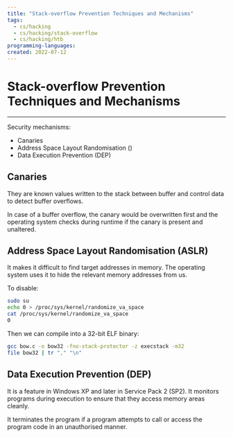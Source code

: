 ```yaml
---
title: "Stack-overflow Prevention Techniques and Mechanisms"
tags:
  - cs/hacking
  - cs/hacking/stack-overflow
  - cs/hacking/htb
programming-languages:
created: 2022-07-12
---
```

# Stack-overflow Prevention Techniques and Mechanisms
---
Security mechanisms:

- Canaries
- Address Space Layout Randomisation ([](notes/hacking/cpu-architecture.md#ASLR))
- Data Execution Prevention (DEP)

## Canaries
They are known values written to the stack between buffer and control data to detect buffer overflows.

In case of a buffer overflow, the canary would be overwritten first and the operating system checks during runtime if the canary is present and unaltered.

## Address Space Layout Randomisation (ASLR)
It makes it difficult to find target addresses in memory. The operating system uses it to hide the relevant memory addresses from us.

To disable:

```bash
sudo su
echo 0 > /proc/sys/kernel/randomize_va_space
cat /proc/sys/kernel/randomize_va_space
0
```

Then we can compile into a 32-bit ELF binary:

```bash
gcc bow.c -o bow32 -fno-stack-protector -z execstack -m32
file bow32 | tr "," "\n"
```

## Data Execution Prevention (DEP)
It is a feature in Windows XP and later in Service Pack 2 (SP2). It monitors programs during execution to ensure that they access memory areas cleanly.

It terminates the program if a program attempts to call or access the program code in an unauthorised manner.
